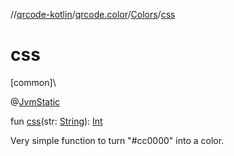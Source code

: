 //[qrcode-kotlin](../../../index.md)/[qrcode.color](../index.md)/[Colors](index.md)/[css](css.md)

# css

[common]\

@[JvmStatic](https://kotlinlang.org/api/latest/jvm/stdlib/kotlin-stdlib/kotlin.jvm/-jvm-static/index.html)

fun [css](css.md)(str: [String](https://kotlinlang.org/api/latest/jvm/stdlib/kotlin-stdlib/kotlin/-string/index.html)): [Int](https://kotlinlang.org/api/latest/jvm/stdlib/kotlin-stdlib/kotlin/-int/index.html)

Very simple function to turn &quot;#cc0000&quot; into a color.
